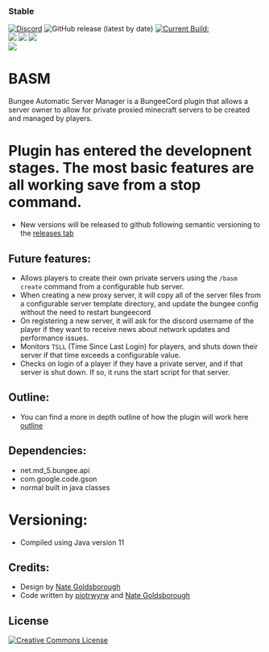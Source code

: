 ### Stable
[![Discord](https://discordapp.com/api/guilds/649703068799336454/widget.png)](https://discordapp.com/invite/KKYw763)
![GitHub release (latest by date)](https://img.shields.io/github/v/release/Antares-Network/BASM?style=social)
[![Current Build:](https://github.com/Antares-Network/BASM/actions/workflows/maven.yml/badge.svg)](https://github.com/Antares-Network/BASM/actions/workflows/maven.yml)  
![](https://img.shields.io/github/repo-size/Antares-Network/BASM?color=Green&style=flat-square)
![](https://img.shields.io/tokei/lines/github/Antares-Network/BASM?style=flat-square)
![](https://img.shields.io/github/downloads/Antares-Network/BASM/total?style=flat-square)  
![](https://cdn.discordapp.com/icons/649703068799336454/1a7ef8f706cd60d62547d2c7dc08d6f0.png) 


# BASM
Bungee Automatic Server Manager is a BungeeCord plugin that allows a server owner to allow for private proxied minecraft servers to be created and managed by players.

# Plugin has entered the developnent stages. The most basic features are all working save from a stop command.
- New versions will be released to github following semantic versioning to the [releases tab](https://github.com/Antares-Network/BASM/releases) 


## Future features:
- Allows players to create their own private servers using the `/basm create` command from a configurable hub server.
- When creating a new proxy server, it will copy all of the server files from a configurable server template directory, and update the bungee config without the need to restart bungeecord
- On registering a new server, it will ask for the discord username of the player if they want to receive news about network updates and performance issues.
- Monitors `TSLL` (Time Since Last Login) for players, and shuts down their server if that time exceeds a configurable value.
- Checks on login of a player if they have a private server, and if that server is shut down. If so, it runs the start script for that server.

## Outline:
- You can find a more in depth outline of how the plugin will work here [outline](https://github.com/Antares-Network/BASM/blob/main/OUTLINE.md)

## Dependencies: 
- net.md_5.bungee.api
- com.google.code.gson
- normal built in java classes

# Versioning:
- Compiled using Java version 11


## Credits:
- Design by [Nate Goldsborough](https://github.com/nathen418)
- Code written by [piotrwyrw](https://github.com/piotrwyrw) and [Nate Goldsborough](https://github.com/nathen418)


## License

<a rel="license" href="http://creativecommons.org/licenses/by-nc-nd/3.0/"><img alt="Creative Commons License" style="border-width:0" src="https://i.creativecommons.org/l/by-nc-nd/3.0/88x31.png" /></a>

